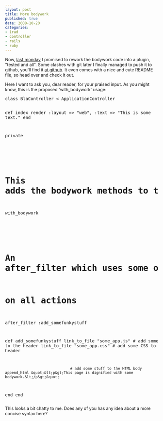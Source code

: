 ```yaml
---
layout: post
title: More bodywork
published: true
date: 2008-10-20
categories:
- 1rad
- controller
- rails
- ruby
---
```

<p>Now, <a href="/0x06-body-works">last monday</a> I promised to rework the bodywork code into a plugin, "tested and all". Some clashes with git later I finally managed to push it to github, you'll find it <a href="http://github.com/pboy/with_bodywork/">at github</a>. It even comes with a nice and cute README file, so head over and check it out.</p>

<p>Here I want to ask you, dear reader, for your praised input. As you might know, this is the proposed 'with_bodywork' usage:</p>

<div class="CodeRay">
  <div class="code"><pre>class BlaController &lt; ApplicationController

  def index
    render :layout =&gt; &quot;web&quot;, :text =&gt; &quot;This is some text.&quot;
  end

  private

  #
  # This adds the bodywork methods to the current controller.  
  with_bodywork

  #
  # An after_filter which uses some of the bodywork methods
  # on all actions
  after_filter :add_somefunkystuff

  def add_somefunkystuff
    link_to_file &quot;some_app.js&quot;    # add some JS file to the header
    link_to_file &quot;some_app.css&quot;   # add some CSS to the header

                                  # add some stuff to the HTML body
    append_html &quot;&lt;p&gt;This page is dignified with some bodywork.&lt;/p&gt;&quot;
  end
end</pre></div>
</div>


<p>This looks a bit chatty to me. Does any of you has any idea about a more concise syntax here?</p>
